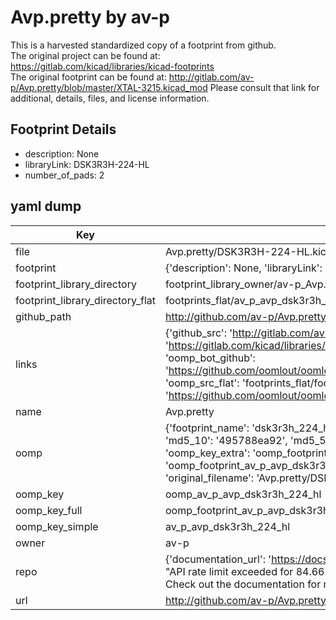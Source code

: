 # Avp.pretty by av-p  
This is a harvested standardized copy of a footprint from github.  
The original project can be found at:  
https://gitlab.com/kicad/libraries/kicad-footprints  
The original footprint can be found at:
http://gitlab.com/av-p/Avp.pretty/blob/master/XTAL-3215.kicad_mod
Please consult that link for additional, details, files, and license information.  
## Footprint Details
* description: None  
* libraryLink: DSK3R3H-224-HL  
* number_of_pads: 2  
## yaml dump  
| Key | Value |  
| --- | --- |  
| file | Avp.pretty/DSK3R3H-224-HL.kicad_mod |  
| footprint | {'description': None, 'libraryLink': 'DSK3R3H-224-HL', 'number_of_pads': 2} |  
| footprint_library_directory | footprint_library_owner/av-p_Avp.pretty |  
| footprint_library_directory_flat | footprints_flat/av_p_avp_dsk3r3h_224_hl/working |  
| github_path | http://github.com/av-p/Avp.pretty/blob/master/DSK3R3H-224-HL.kicad_mod |  
| links | {'github_src': 'http://gitlab.com/av-p/Avp.pretty/blob/master/XTAL-3215.kicad_mod', 'github_src_repo': 'https://gitlab.com/kicad/libraries/kicad-footprints', 'oomp_bot': 'footprints/av_p_avp_dsk3r3h_224_hl/working', 'oomp_bot_github': 'https://github.com/oomlout/oomlout_oomp_footprint_bot/tree/main/footprints/av_p_avp_dsk3r3h_224_hl/working', 'oomp_src_flat': 'footprints_flat/footprints_flat/av_p_avp_dsk3r3h_224_hl/working', 'oomp_src_flat_github': 'https://github.com/oomlout/oomlout_oomp_footprint_src/tree/main/footprints_flat/av_p_avp_dsk3r3h_224_hl/working'} |  
| name | Avp.pretty |  
| oomp | {'footprint_name': 'dsk3r3h_224_hl', 'library_name': 'avp', 'md5': '495788ea9280b6b7398025f3bb26ab71', 'md5_10': '495788ea92', 'md5_5': '49578', 'md5_6': '495788', 'oomp_key': 'oomp_av_p_avp_dsk3r3h_224_hl', 'oomp_key_extra': 'oomp_footprint_av_p_avp_dsk3r3h_224_hl', 'oomp_key_full': 'oomp_footprint_av_p_avp_dsk3r3h_224_hl_495788', 'oomp_key_simple': 'av_p_avp_dsk3r3h_224_hl', 'original_filename': 'Avp.pretty/DSK3R3H-224-HL.kicad_mod', 'owner_name': 'av_p'} |  
| oomp_key | oomp_av_p_avp_dsk3r3h_224_hl |  
| oomp_key_full | oomp_footprint_av_p_avp_dsk3r3h_224_hl |  
| oomp_key_simple | av_p_avp_dsk3r3h_224_hl |  
| owner | av-p |  
| repo | {'documentation_url': 'https://docs.github.com/rest/overview/resources-in-the-rest-api#rate-limiting', 'message': "API rate limit exceeded for 84.66.173.59. (But here's the good news: Authenticated requests get a higher rate limit. Check out the documentation for more details.)"} |  
| url | http://github.com/av-p/Avp.pretty |  

